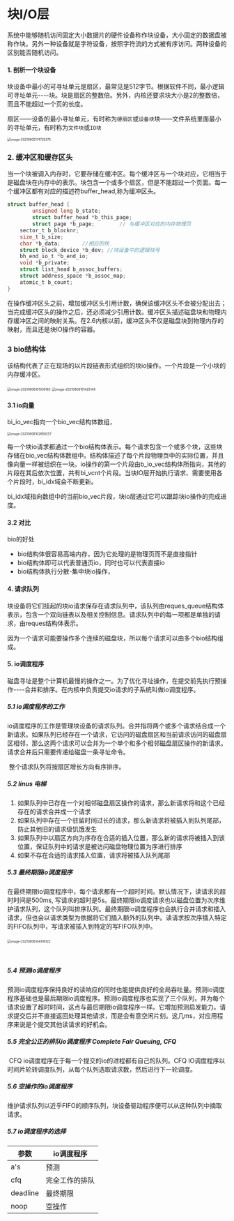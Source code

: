 # 块I/O层

系统中能够随机访问固定大小数据片的硬件设备称作块设备，大小固定的数据盘被称作块。另外一种设备就是字符设备，按照字符流的方式被有序访问。两种设备的区别能否随机访问。

#### 1. 剖析一个块设备

​		块设备中最小的可寻址单元是扇区，最常见是512字节。根据软件不同，最小逻辑可寻址单元----块。块是扇区的整数倍。另外，内核还要求块大小是2的整数倍，而且不能超过一个页的长度。

​		扇区——设备的最小寻址单元，有时称为`硬扇区`或`设备块`
​		块——文件系统里面最小的寻址单元，有时称为`文件块`或`IO块`

<img src=".assets/image-20210805174735375.png" alt="image-20210805174735375" style="zoom:50%;" />

### 2. 缓冲区和缓存区头

当一个块被调入内存时，它要存储在缓冲区。每个缓冲区与一个块对应，它相当于是磁盘块在内存中的表示。块包含一个或多个扇区，但是不能超过一个页面。每一个缓冲区都有对应的描述符buffer_head,称为缓冲区头。

```c
struct buffer_head {
		unsigned long b_state;
		struct buffer_head *b_this_page;
		struct page *b_page;		// 与缓冲区对应的内存物理页
  	sector_t b_blocknr;
  	size_t b_size;
  	char *b_data;		//相应的块
  	struct block_device *b_dev;	//块设备中的逻辑块号
  	bh_end_io_t *b_end_io;
  	void *b_private;
  	struct list_head b_assoc_buffers;
  	struct address_space *b_assoc_map;
  	atomic_t b_count;
}
```

​		在操作缓冲区头之前，增加缓冲区头引用计数，确保该缓冲区头不会被分配出去；当完成缓冲区头的操作之后，还必须减少引用计数。缓冲区头描述磁盘块和物理内存缓冲区之间的映射关系。在2.6内核以前，缓冲区头不仅是磁盘块到物理内存的映射，而且还是块IO操作的容器。

### 3 bio结构体

该结构代表了正在现场的以片段链表形式组织的块io操作。一个片段是一个小块的内存缓冲区。

<img src=".assets/image-20210806101308183.png" alt="image-20210806101308183" style="zoom:50%;" />

<img src=".assets/image-20210806101425149.png" alt="image-20210806101425149" style="zoom:50%;" />

#### 3.1  io向量

bi_io_vec指向一个bio_vec结构体数组，

<img src=".assets/image-20210806102658257.png" alt="image-20210806102658257" style="zoom:50%;" />

​		每一个块io请求都通过一个bio结构体表示。每个请求包含一个或多个块，这些块存储在bio_vec结构体数组中。结构体描述了每个片段物理页中的实际位置，并且像向量一样被组织在一块。io操作的第一个片段由b_io_vec结构体所指向，其他的片段在其后依次位置，共有bi_vcnt个片段。当块IO层开始执行请求、需要使用各个片段时，bi_idx域会不断更新。

​		bi_idx域指向数组中的当前bio_vec片段，块io层通过它可以跟踪块io操作的完成进度。

#### 3.2 对比

bio的好处

+ bio结构体很容易高端内存，因为它处理的是物理页而不是直接指针
+ bio结构体即可以代表普通页io，同时也可以代表直接io
+ bio结构体执行分散-集中块io操作，

#### 4. 请求队列

​		块设备将它们挂起的块io请求保存在请求队列中，该队列由reques_queue结构体表示，包含一个双向链表以及相关控制信息。请求队列中的每一项都是单独的请求，由reques结构体表示。

​		因为一个请求可能要操作多个连续的磁盘块，所以每个请求可以由多个bio结构组成。		

#### 5.  io调度程序

​		磁盘寻址是整个计算机最慢的操作之一。为了优化寻址操作，在提交前先执行预操作----合并和排序。在内核中负责提交io请求的子系统叫做io调度程序。

##### 5.1 io调度程序的工作

​		io调度程序的工作是管理块设备的请求队列。合并指将两个或多个请求结合成一个新请求。如果队列已经存在一个请求，它访问的磁盘扇区和当前请求访问的磁盘扇区相邻，那么这两个请求可以合并为一个单个和多个相邻磁盘扇区操作的新请求。请求合并后只需要传递给磁盘一条寻址命令。

​		整个请求队列将按扇区增长方向有序排序。

##### 5.2 linus 电梯

1. 如果队列中已存在一个对相邻磁盘扇区操作的请求，那么新请求将和这个已经存在的请求合并成一个请求
2. 如果队列中存在一个驻留时间过长的请求，那么新请求将被插入到队列尾部，防止其他旧的请求级饥饿发生
3. 如果队列中以扇区方向为序存在合适的插入位置，那么新的请求将被插入到该位置，保证队列中的请求是被访问磁盘物理位置为序进行排序
4. 如果不存在合适的请求插入位置，请求将被插入队列尾部

##### 5.3  最终期限io调度程序

​		在最终期限io调度程序中，每个请求都有一个超时时间。默认情况下，读请求的超时时间是500ms, 写请求的超时是5s。最终期限io调度请求也以磁盘位置为次序维护请求队列，这个队列叫排序队列。最终期限io调度程序也会执行合并请求和插入请求，但也会以请求类型为依据将它们插入额外的队列中。读请求按次序插入特定的FIFO队列中，写请求被插入到特定的写FIFO队列中。

​		<img src=".assets/image-20210806144418122.png" alt="image-20210806144418122" style="zoom:50%;" />

​		

##### 5.4 预测io调度程序

​	预测io调度程序保持良好的读响应的同时也能提供良好的全局吞吐量。预测io调度程序基础也是最后期限io调度程序。预测io调度程序也实现了三个队列，并为每个请求设置了超时时间，这点与最后期限io调度程序一样。它增加预测启发能力。请求提交后并不直接返回处理其他请求，而是会有意空闲片刻。这几ms，对应用程序来说是个提交其他读请求的好机会。

##### 5.5 完全公正的排队io调度程序  Complete Fair Queuing, CFQ

​		CFQ io调度程序在于每一个提交的io的进程都有自己的队列。CFQ IO调度程序以时间片轮转调度队列，从每个队列选取请求数，然后进行下一轮调度。

##### 5.6  空操作的io调度程序

​		维护请求队列以近乎FIFO的顺序队列，块设备驱动程序便可以从这种队列中摘取请求。

##### 5.7  io调度程序的选择

| 参数     | io调度程序     |
| -------- | -------------- |
| a's      | 预测           |
| cfq      | 完全工作的排队 |
| deadline | 最终期限       |
| noop     | 空操作         |

